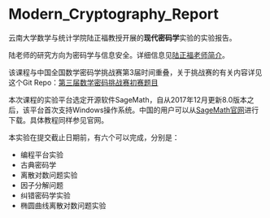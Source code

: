 ﻿# Modern_Cryptography_Report

云南大学数学与统计学院陆正福教授开展的**现代密码学**实验的实验报告。

陆老师的研究方向为密码学与信息安全。详细信息见[陆正福老师简介](http://www.ms.ynu.edu.cn/info/1041/1064.htm)。

该课程与中国全国数学密码学挑战赛第3届时间重叠，关于挑战赛的有关内容详见这个Git Repo：[第三届数学密码挑战赛初赛题目](https://github.com/LittleNewton/Math_and_Cryptography_Contest_3th)

本次课程的实验平台选定开源软件SageMath，自从2017年12月更新8.0版本之后，该平台首次支持Windows操作系统。中国的用户可以从[SageMath官网](http://www.sagemath.org/)进行下载。具体教程同样参见官网。

本实验在提交截止日期前，有六个可以完成，分别是：

- 编程平台实验
- 古典密码学
- 离散对数问题实验
- 因子分解问题
- 纠错密码学实验
- 椭圆曲线离散对数问题实验